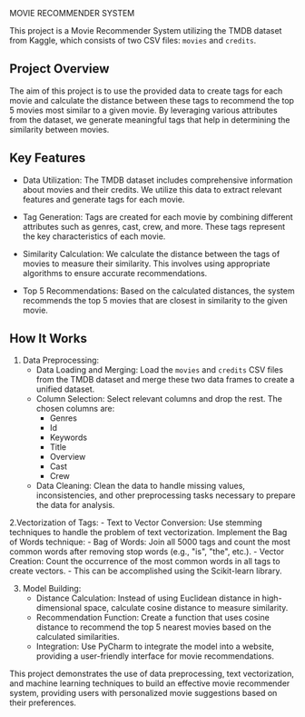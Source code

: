 
MOVIE RECOMMENDER SYSTEM


This project is a Movie Recommender System utilizing the TMDB dataset from Kaggle, which consists of two CSV files: `movies` and `credits`.

## Project Overview

The aim of this project is to use the provided data to create tags for each movie and calculate the distance between these tags to recommend the top 5 movies most similar to a given movie. By leveraging various attributes from the dataset, we generate meaningful tags that help in determining the similarity between movies.

## Key Features

- Data Utilization: The TMDB dataset includes comprehensive information about movies and their credits. We utilize this data to extract relevant features and generate tags for each movie.

- Tag Generation: Tags are created for each movie by combining different attributes such as genres, cast, crew, and more. These tags represent the key characteristics of each movie.

- Similarity Calculation: We calculate the distance between the tags of movies to measure their similarity. This involves using appropriate algorithms to ensure accurate recommendations.

- Top 5 Recommendations: Based on the calculated distances, the system recommends the top 5 movies that are closest in similarity to the given movie.

## How It Works


1. Data Preprocessing:
    - Data Loading and Merging: Load the `movies` and `credits` CSV files from the TMDB dataset and merge 	these two data frames to create a unified dataset.
    - Column Selection: Select relevant columns and drop the rest. The chosen columns are:
        - Genres
        - Id
        - Keywords
        - Title
        - Overview
        - Cast
        - Crew
    - Data Cleaning: Clean the data to handle missing values, inconsistencies, and other preprocessing 	tasks necessary to prepare the data for analysis.

2.Vectorization of Tags:
    - Text to Vector Conversion: Use stemming techniques to handle the problem of text vectorization. 	Implement the Bag of Words technique:
        - Bag of Words: Join all 5000 tags and count the most common words after removing stop words 	(e.g., "is", "the", etc.).
        - Vector Creation: Count the occurrence of the most common words in all tags to create vectors.
        - This can be accomplished using the Scikit-learn library.

3. Model Building:
    - Distance Calculation: Instead of using Euclidean distance in high-dimensional space, calculate 	cosine distance to measure similarity.
    - Recommendation Function: Create a function that uses cosine distance to recommend the top 5 	nearest movies based on the calculated similarities.
    - Integration: Use PyCharm to integrate the model into a website, providing a user-friendly 	interface for movie recommendations.

This project demonstrates the use of data preprocessing, text vectorization, and machine learning techniques to build an effective movie recommender system, providing users with personalized movie suggestions based on their preferences.
